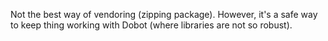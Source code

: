 Not the best way of vendoring (zipping package).
However, it's a safe way to keep thing working with Dobot (where libraries are not so robust).